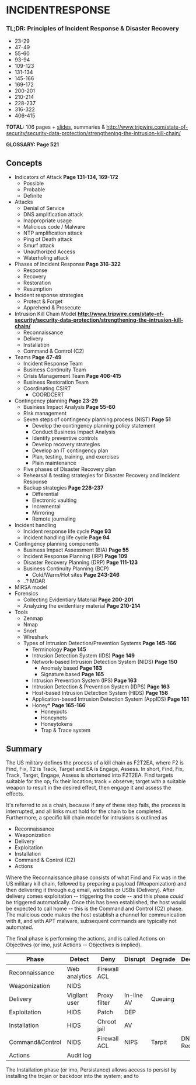 # INCIDENTRESPONSE

### TL;DR: Principles of Incident Response & Disaster Recovery

* 23-29
* 47-49
* 55-60
* 93-94
* 109-123
* 131-134
* 145-166
* 169-172
* 200-201
* 210-214
* 228-237
* 316-322
* 406-415

**TOTAL:** 106 pages + [slides](Slides/SecurityPlanning), summaries & http://www.tripwire.com/state-of-security/security-data-protection/strengthening-the-intrusion-kill-chain/

**GLOSSARY: Page 521**

## Concepts
* Indicators of Attack **Page 131-134, 169-172**
	* Possible
	* Probable
	* Definite
* Attacks
	* Denial of Service
	* DNS amplification attack
	* Inappropriate usage
	* Malicious code / Malware
	* NTP amplification attack
	* Ping of Death attack
	* Smurf attack
	* Unauthorized Access
	* Waterholing attack
* Phases of Incident Response **Page 316-322**
	* Response
	* Recovery
	* Restoration
	* Resumption
* Incident response strategies
	* Protect & Forget
	* Apprehend & Prosecute
* Intrusion Kill Chain Model **http://www.tripwire.com/state-of-security/security-data-protection/strengthening-the-intrusion-kill-chain/**
	* Reconnaissance
	* Delivery
	* Installation
	* Command & Control (C2)
* Teams **Page 47-49**
	* Incident Response Team
	* Business Continuity Team
	* Crisis Management Team **Page 406-415**
	* Business Restoration Team
	* Coordinating CSIRT
		* COORDCERT
* Contingency planning **Page 23-29**
	- Business Impact Analysis **Page 55-60**
	- Risk management
	- Seven steps of contingency planning process (NIST) **Page 51**
		* Develop the contingency planning policy statement
		* Conduct Business Impact Analysis
		* Identify preventive controls
		* Develop recovery strategies
		* Develop an IT contingency plan
		* Plan, testing, training, and exercises
		* Plain maintenance
	- Five phases of Disaster Recovery plan
	- Rehearsal & testing strategies for Disaster Recovery and Incident Response
	- Backup strategies **Page 228-237**
		- Differential 
		- Electronic vaulting
		- Incremental
		- Mirroring
		- Remote journaling
* Incident handling
	* Incident response life cycle **Page 93**
	* Incident handling life cycle **Page 94**
* Contingency planning components
	* Business Impact Assessment (BIA) **Page 55**
	* Incident Response Planning (IRP) **Page 109**
	* Disaster Recovery Planning (DRP) **Page 111-123**
	* Business Continuity Planning (BCP)
		* Cold/Warm/Hot sites **Page 243-246**
	* ..? MOAR
* MIRSA model
* Forensics 
	* Collecting Evidentiary Material **Page 200-201**
	* Analyzing the evidentiary material **Page 210-214**
* Tools
	* Zenmap
	* Nmap
	* Snort
	* Wireshark
	* Types of Intrusion Detection/Prevention Systems **Page 145-166**
		* Terminology **Page 145**
		* Intrusion Detection System (IDS) **Page 149**
		* Network-based Intrusion Detection System (NIDS) **Page 150**
			* Anomaly based **Page 163**
			* Signature based **Page 165**
		* Intrusion Prevention System (IPS) **Page 163**
		* Intrusion Detection & Prevention System (IDPS) **Page 163**
		* Host-based Intrusion Detection System (HIDS) **Page 158**
		* Application-based Intrusion Detection System (AppIDS) **Page 161**
		* Honey* **Page 165-166**
			* Honeypots
			* Honeynets
			* Honeytokens
			* Trap & Trace system

## Summary

The US military defines the process of a kill chain as F2T2EA, where F2 is Find, Fix, T2 is Track, Target and EA is Engage, Assess. In short, Find, Fix, Track, Target, Engage, Assess is shortened into F2T2EA. Find targets suitable for the op; fix their location; track + observe; target with a suitable weapon to result in the desired effect, then engage it and assess the effects. 

It's referred to as a chain, because if any of these step fails, the process is interrupted, and all links must hold for the chain to be completed. Furthermore, a specific kill chain model for intrusions is outlined as 

* Reconnaissance
* Weaponization
* Delivery
* Exploitation
* Installation
* Command & Control (C2)
* Actions

Where the Reconnaissance phase consists of what Find and Fix was in the US military kill chain, followed by preparing a payload (Weaponization) and then delivering it through e.g email, websites or USBs (Delivery). After delivery comes exploitation -- triggering the code -- and this phase *could* be triggered automatically. Once this has been established, the host would be expected to call home -- this is the Command and Control (C2) phase. The malicious code makes the host establish a channel for communication with it, and with APT malware, subsequent commands are typically not automated.

The final phase is performing the actions, and is called Actions on Objectives (or imo, just Actions -- Objectives is implied). 

| Phase 			 | Detect | Deny | Disrupt | Degrade | Deceive | Destroy |
|--------------|--------|------|---------|---------|---------|---------|
|Reconnaissance| Web analytics|Firewall ACL| | | | |
|Weaponization | NIDS | | | | | |
|Delivery			 | Vigilant user | Proxy filter | In-line AV | Queuing | | | |
|Exploitation  | HIDS | Patch | DEP | | | |
|Installation  | HIDS | Chroot jail | AV | | | |
|Command&Control|NIDS | Firewall ACL | NIPS | Tarpit | DNS Redirect | |
|Actions       | Audit log | | | | | |


The Installation phase (or imo, Persistance) allows access to persist by installing the trojan or backdoor into the system; and to 

